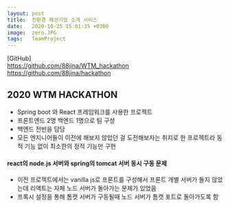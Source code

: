 ```yaml
---
layout: post
title:  친환경 패션기업 소개 서비스 
date:   2020-10-25 15:01:35 +0300
image:  zero.JPG
tags:   TeamProject
---
```


[GitHub]  
<https://github.com/88jina/WTM_hackathon>
<https://github.com/88jina/hackathon>

## 2020 WTM HACKATHON
- Spring boot 와 React 프레임워크를 사용한 프로젝트
- 프론트엔드 2명 백엔드 1명으로 팀 구성
- 백엔드 전반을 담당
- 모든 엔지니어들이 이전에 해보지 않았던 걸 도전해보자는 취지로 한 프로젝트라 동적 기능 없이 최소한의 정적 기능만 구현

#### react의 node.js 서버와 spring의 tomcat 서버 동시 구동 문제
- 이전 프로젝트에서는 vanilla js로 프론트를 구성해서 프론트 개별 서버가 돌지 않았는데 리액트는 자체 노드 서버가 돌아가는 문제가 있었음
- 프록시 설정을 통해 톰캣 서버가 구동될때 노드 서버가 톰캣 포트로 돌아가도록 함
